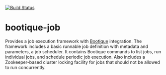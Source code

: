 [![Build Status](https://travis-ci.org/bootique/bootique-job.svg)](https://travis-ci.org/bootique/bootique-job)

# bootique-job
Provides a job execution framework with [Bootique](http://bootique.io) integration. The framework includes a basic 
runnable job definition with metadata and parameters, a job scheduler. It contains Bootique commands to list jobs, 
run individual jobs, and schedule periodic job execution. Also includes a Zookeeper-based cluster locking facility 
for jobs that should not be allowed to run concurrently.
